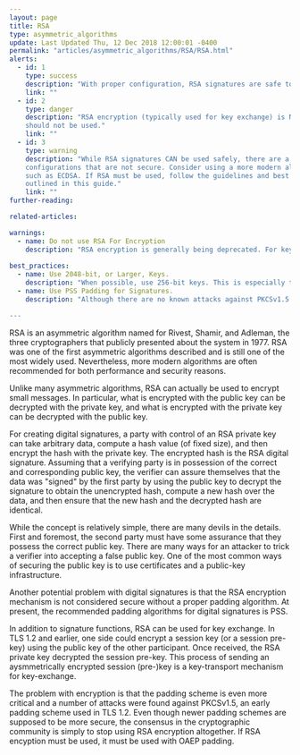 ```yaml
---
layout: page
title: RSA
type: asymmetric_algorithms
update: Last Updated Thu, 12 Dec 2018 12:00:01 -0400
permalink: "articles/asymmetric_algorithms/RSA/RSA.html"
alerts:
  - id: 1
    type: success
    description: "With proper configuration, RSA signatures are safe to use."
    link: ""
  - id: 2
    type: danger
    description: "RSA encryption (typically used for key exchange) is NOT secure and 
    should not be used."
    link: ""
  - id: 3
    type: warning
    description: "While RSA signatures CAN be used safely, there are a number of 
    configurations that are not secure. Consider using a more modern algorithm, 
    such as ECDSA. If RSA must be used, follow the guidelines and best practices 
    outlined in this guide." 
    link: ""
further-reading:

related-articles:

warnings:
  - name: Do not use RSA For Encryption
    description: "RSA encryption is generally being deprecated. For key exchange, key agreement, using a protocol such as Diffie Hellman (DH), is almost always better."
    
best_practices:
  - name: Use 2048-bit, or Larger, Keys.
    description: "When possible, use 256-bit keys. This is especially true for data that may remain encrypted for very long periods of time."
  - name: Use PSS Padding for Signatures.
    description: "Although there are no known attacks against PKCSv1.5 for signatures, it is recommended to use the PSS padding scheme.

---
```

RSA is an asymmetric algorithm named for Rivest, Shamir, and Adleman, the three cryptographers that publicly presented about the system in 1977. RSA was one of the first asymmetric algorithms described and is still one of the most widely used. Nevertheless, more modern algorithms are often recommended for both performance and security reasons.

Unlike many asymmetric algorithms, RSA can actually be used to encrypt small messages. In particular, what is encrypted with the public key can be decrypted with the private key, and what is encrypted with the private key can be decrypted with the public key. 

For creating digital signatures, a party with control of an RSA private key can take arbitrary data, compute a hash value (of fixed size), and then encrypt the hash with the private key. The encrypted hash is the RSA digital signature. Assuming that a verifying party is in possession of the correct and corresponding public key, the verifier can assure themselves that the data was "signed" by the first party by using the public key to decrypt the signature to obtain the unencrypted hash, compute a new hash over the data, and then ensure that the new hash and the decrypted hash are identical.

While the concept is relatively simple, there are many devils in the details. First and foremost, the second party must have some assurance that they possess the correct public key. There are many ways for an attacker to trick a verifier into accepting a false public key. One of the most common ways of securing the public key is to use certificates and a public-key infrastructure.

Another potential problem with digital signatures is that the RSA encryption mechanism is not considered secure without a proper padding algorithm. At present, the recommended padding algorithms for digital signatures is PSS.

In addition to signature functions, RSA can be used for key exchange. In TLS 1.2 and earlier, one side could encrypt a session key (or a session pre-key) using the public key of the other participant. Once received, the RSA private key decrypted the session pre-key. This process of sending an aysmmetrically encrypted session (pre-)key is a key-transport mechanism for key-exchange.

The problem with encryption is that the padding scheme is even more critical and a number of attacks were found against PKCSv1.5, an early padding scheme used in TLS 1.2. Even though newer padding schemes are supposed to be more secure, the consensus in the cryptographic community is simply to stop using RSA encryption altogether. If RSA encyption must be used, it must be used with OAEP padding.